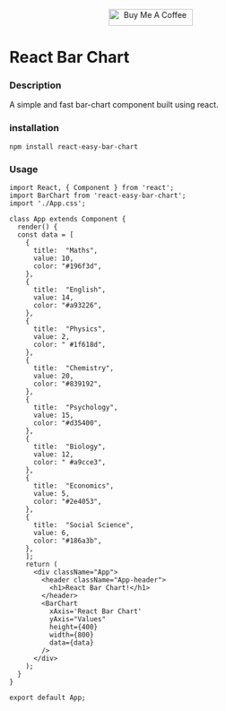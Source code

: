<p align="center">
<a href="https://www.buymeacoffee.com/nilaysharma" target="_blank"><img src="https://cdn.buymeacoffee.com/buttons/default-blue.png" alt="Buy Me A Coffee" style="height: 30px !important;width: 150px !important;" ></a>
</p>

# React Bar Chart

### Description
A simple and fast bar-chart component built using react.

### installation

```npm install react-easy-bar-chart```

### Usage

```
import React, { Component } from 'react';
import BarChart from 'react-easy-bar-chart';
import './App.css';

class App extends Component {
  render() {
  const data = [
    {
      title:  "Maths",
      value: 10,
      color: "#196f3d",
    },
    {
      title:  "English",
      value: 14,
      color: "#a93226",
    },
    {
      title:  "Physics",
      value: 2,
      color: " #1f618d",
    },
    {
      title:  "Chemistry",
      value: 20,
      color: "#839192",
    },
    {
      title:  "Psychology",
      value: 15,
      color: "#d35400",
    },
    {
      title:  "Biology",
      value: 12,
      color: " #a9cce3",
    },
    {
      title:  "Economics",
      value: 5,
      color: "#2e4053",
    },
    {
      title:  "Social Science",
      value: 6,
      color: "#186a3b",
    },
    ];
    return (
      <div className="App">
        <header className="App-header">
          <h1>React Bar Chart!</h1>
        </header>
        <BarChart 
          xAxis='React Bar Chart'
          yAxis="Values"
          height={400}
          width={800}
          data={data}
        />
      </div>
    );
  }
}

export default App;
```
